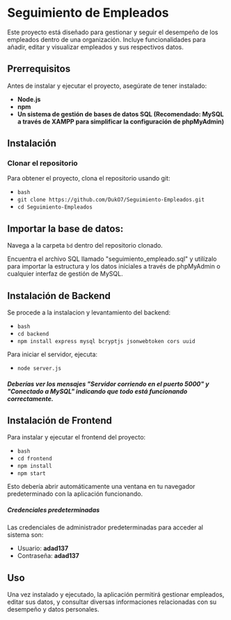 # Seguimiento de Empleados

Este proyecto está diseñado para gestionar y seguir el desempeño de los empleados dentro de una organización. Incluye funcionalidades para añadir, editar y visualizar empleados y sus respectivos datos.

## Prerrequisitos

Antes de instalar y ejecutar el proyecto, asegúrate de tener instalado:

- **Node.js**
- **npm**
- **Un sistema de gestión de bases de datos SQL (Recomendado: MySQL a través de XAMPP para simplificar la configuración de phpMyAdmin)**

## Instalación

### Clonar el repositorio

Para obtener el proyecto, clona el repositorio usando git:

- `bash`
- `git clone https://github.com/DukO7/Seguimiento-Empleados.git`
- `cd Seguimiento-Empleados`

## Importar la base de datos:

Navega a la carpeta `bd` dentro del repositorio clonado.

Encuentra el archivo SQL llamado "seguimiento_empleado.sql" y utilízalo para importar la estructura y los datos iniciales a través de phpMyAdmin o cualquier interfaz de gestión de MySQL.


## Instalación de Backend

Se procede a la instalacion y levantamiento del backend:

- `bash`
- `cd backend`
- `npm install express mysql bcryptjs jsonwebtoken cors uuid`
  
Para iniciar el servidor, ejecuta:

- `node server.js`


##### Deberías ver los mensajes "Servidor corriendo en el puerto 5000" y "Conectado a MySQL" indicando que todo está funcionando correctamente.

## Instalación de Frontend

Para instalar y ejecutar el frontend del proyecto:

- `bash`
- `cd frontend`
- `npm install`
- `npm start`

Esto debería abrir automáticamente una ventana en tu navegador predeterminado con la aplicación funcionando.


##### Credenciales predeterminadas

Las credenciales de administrador predeterminadas para acceder al sistema son:

- Usuario: **adad137**
- Contraseña: **adad137**


## Uso
Una vez instalado y ejecutado, la aplicación permitirá gestionar empleados, editar sus datos, y consultar diversas informaciones relacionadas con su desempeño y datos personales.
